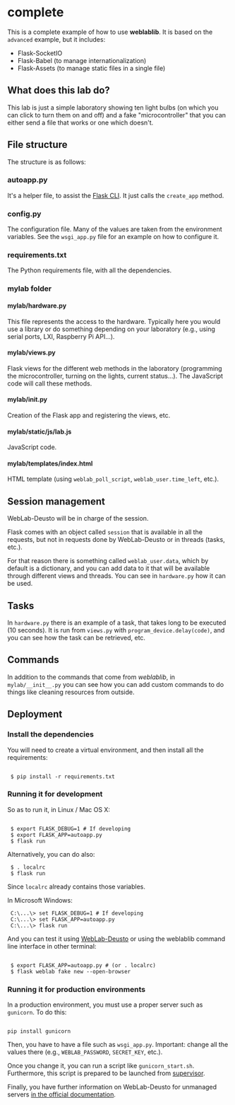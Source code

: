 # complete

This is a complete example of how to use **weblablib**. It is based on the `advanced` example, but it includes:
 * Flask-SocketIO
 * Flask-Babel (to manage internationalization)
 * Flask-Assets (to manage static files in a single file)

## What does this lab do?

This lab is just a simple laboratory showing ten light bulbs (on which you can click to turn them on and off) and a fake "microcontroller" that you can either send a file that works or one which doesn't.

## File structure

The structure is as follows:

### autoapp.py

It's a helper file, to assist the [Flask CLI](http://flask.pocoo.org/docs/0.12/cli). It just calls the `create_app` method.

### config.py

The configuration file. Many of the values are taken from the environment variables. See the `wsgi_app.py` file for an example on how to configure it.

### requirements.txt

The Python requirements file, with all the dependencies.

### mylab folder

#### mylab/hardware.py

This file represents the access to the hardware. Typically here you would use a library or do something depending on your laboratory (e.g., using serial ports, LXI, Raspberry Pi API...).

#### mylab/views.py

Flask views for the different web methods in the laboratory (programming the microcontroller, turning on the lights, current status...). The JavaScript code will call these methods.

#### mylab/__init__.py

Creation of the Flask app and registering the views, etc.

#### mylab/static/js/lab.js

JavaScript code.

#### mylab/templates/index.html

HTML template (using `weblab_poll_script`, `weblab_user.time_left`, etc.).

## Session management

WebLab-Deusto will be in charge of the session.

Flask comes with an object called `session` that is available in all the requests, but not in requests done by WebLab-Deusto or in threads (tasks, etc.).

For that reason there is something called `weblab_user.data`, which by default is a dictionary, and you can add data to it that will be available through different views and threads. You can see in `hardware.py` how it can be used.

## Tasks

In `hardware.py` there is an example of a task, that takes long to be executed (10 seconds). It is run from `views.py` with `program_device.delay(code)`, and you can see how the task can be retrieved, etc.

## Commands

In addition to the commands that come from *weblablib*, in `mylab/__init__.py` you can see how you can add custom commands to do things like cleaning resources from outside.

## Deployment

### Install the dependencies

You will need to create a virtual environment, and then install all the requirements:

```shell

 $ pip install -r requirements.txt
```

### Running it for development

So as to run it, in Linux / Mac OS X:

```shell

 $ export FLASK_DEBUG=1 # If developing
 $ export FLASK_APP=autoapp.py
 $ flask run

```

Alternatively, you can do also:
```shell
 $ . localrc
 $ flask run
```

Since ``localrc`` already contains those variables.

In Microsoft Windows:
```shell
 C:\...\> set FLASK_DEBUG=1 # If developing
 C:\...\> set FLASK_APP=autoapp.py
 C:\...\> flask run
```

And you can test it using [WebLab-Deusto](https://weblabdeusto.readthedocs.org) or using the weblablib command line interface in other terminal:

```shell

 $ export FLASK_APP=autoapp.py # (or . localrc)
 $ flask weblab fake new --open-browser
```

### Running it for production environments

In a production environment, you must use a proper server such as `gunicorn`. To do this:

```shell

pip install gunicorn

```

Then, you have to have a file such as `wsgi_app.py`. Important: change all the values there (e.g., `WEBLAB_PASSWORD`, `SECRET_KEY`, etc.).

Once you change it, you can run a script like `gunicorn_start.sh`. Furthermore, this script is prepared to be launched from [supervisor](http://supervisord.org/).

Finally, you have further information on WebLab-Deusto for unmanaged servers [in the official documentation](http://weblabdeusto.readthedocs.io/en/latest/#remote-laboratory-development-and-management).

